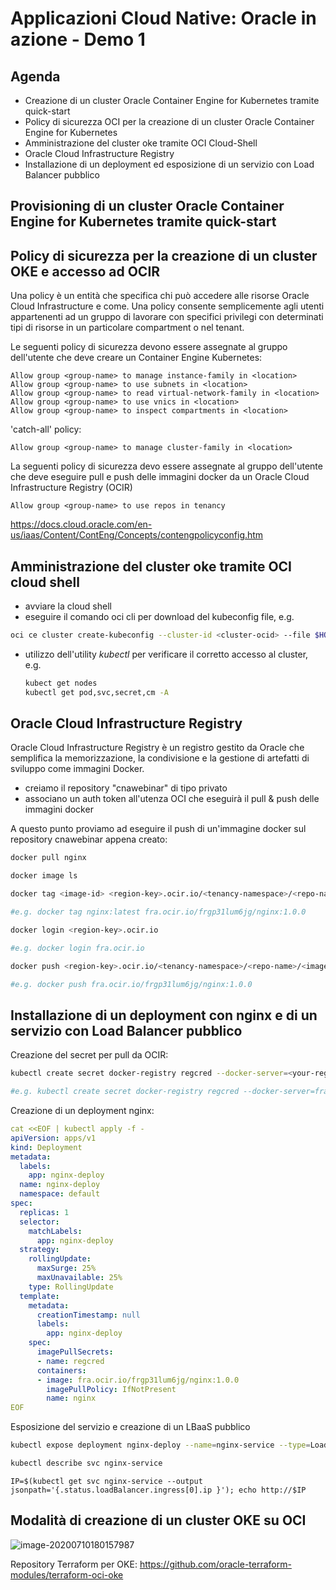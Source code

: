 



# Applicazioni Cloud Native: Oracle in azione - Demo 1

## Agenda

- Creazione di un cluster Oracle Container Engine for Kubernetes tramite quick-start 
- Policy di sicurezza OCI per la creazione di un cluster Oracle Container Engine for Kubernetes 
- Amministrazione del cluster oke tramite OCI Cloud-Shell
- Oracle Cloud Infrastructure Registry
- Installazione di un deployment ed esposizione di un servizio con Load Balancer pubblico

## Provisioning di un cluster Oracle Container Engine for Kubernetes tramite quick-start

## Policy di sicurezza per la creazione di un cluster OKE e accesso ad OCIR

Una policy è un entità che specifica chi può accedere alle risorse Oracle Cloud Infrastructure e come. Una policy consente semplicemente agli utenti appartenenti ad un gruppo di lavorare con specifici privilegi con determinati tipi di risorse in un particolare compartment o nel tenant.

Le seguenti policy di sicurezza devono essere assegnate al gruppo dell'utente che deve creare un Container Engine Kubernetes:

```
Allow group <group-name> to manage instance-family in <location>
Allow group <group-name> to use subnets in <location>
Allow group <group-name> to read virtual-network-family in <location>
Allow group <group-name> to use vnics in <location>
Allow group <group-name> to inspect compartments in <location>
```

 'catch-all' policy:

```
Allow group <group-name> to manage cluster-family in <location>
```

La seguenti policy di sicurezza devo essere assegnate al gruppo dell'utente che deve eseguire pull e push delle immagini docker da un Oracle Cloud Infrastructure Registry (OCIR)

```
Allow group <group-name> to use repos in tenancy
```



https://docs.cloud.oracle.com/en-us/iaas/Content/ContEng/Concepts/contengpolicyconfig.htm

## Amministrazione del cluster oke tramite OCI cloud shell

- avviare la cloud shell
- eseguire il comando oci cli per download del kubeconfig file, e.g.

```bash
oci ce cluster create-kubeconfig --cluster-id <cluster-ocid> --file $HOME/.kube/config --region eu-frankfurt-1 --token-version 2.0.0s
```

- utilizzo dell'utility *kubectl* per verificare il corretto accesso al cluster, e.g.

  ```bash
  kubect get nodes
  kubectl get pod,svc,secret,cm -A
  ```

## Oracle Cloud Infrastructure Registry

Oracle Cloud Infrastructure Registry è un registro gestito da Oracle che semplifica la memorizzazione, la condivisione e la gestione di artefatti di sviluppo come immagini Docker.

- creiamo il repository "cnawebinar" di tipo privato
- associano un auth token all'utenza OCI che eseguirà il pull & push delle immagini docker

A questo punto proviamo ad eseguire il push di un'immagine docker sul repository cnawebinar appena creato:



```bash
docker pull nginx
```



```bash
docker image ls
```



```bash
docker tag <image-id> <region-key>.ocir.io/<tenancy-namespace>/<repo-name>/<image-name>:<tag> 
```

```bash
#e.g. docker tag nginx:latest fra.ocir.io/frgp31lum6jg/nginx:1.0.0
```



```bash
docker login <region-key>.ocir.io 
```

```bash
#e.g. docker login fra.ocir.io
```



```bash
docker push <region-key>.ocir.io/<tenancy-namespace>/<repo-name>/<image-name>:<tag> 
```

```bash
#e.g. docker push fra.ocir.io/frgp31lum6jg/nginx:1.0.0
```



## Installazione di un deployment con nginx e di un servizio con Load Balancer pubblico

Creazione del secret per pull da OCIR:

```bash
kubectl create secret docker-registry regcred --docker-server=<your-registry-server> --docker-username=<your-name> --docker-password=<your-pword> --docker-email=<your-email> 
```

```bash
#e.g. kubectl create secret docker-registry regcred --docker-server=fra.ocir.io --docker-username=frgp31lum6jg/oracleidentitycloudservice/fpacilio@gmail.com --docker-password="<auth token>" --docker-email=fpacilio@gmail.com
```



Creazione di un deployment nginx:

```yaml
cat <<EOF | kubectl apply -f -
apiVersion: apps/v1
kind: Deployment
metadata:
  labels:
    app: nginx-deploy
  name: nginx-deploy
  namespace: default
spec:
  replicas: 1
  selector:
    matchLabels:
      app: nginx-deploy
  strategy:
    rollingUpdate:
      maxSurge: 25%
      maxUnavailable: 25%
    type: RollingUpdate
  template:
    metadata:
      creationTimestamp: null
      labels:
        app: nginx-deploy
    spec:
      imagePullSecrets:
      - name: regcred	
      containers:
      - image: fra.ocir.io/frgp31lum6jg/nginx:1.0.0
        imagePullPolicy: IfNotPresent
        name: nginx
EOF
```

Esposizione del servizio e creazione di un LBaaS pubblico

```bash
kubectl expose deployment nginx-deploy --name=nginx-service --type=LoadBalancer --port=80
```

```bash
kubectl describe svc nginx-service
```

```shell
IP=$(kubectl get svc nginx-service --output jsonpath='{.status.loadBalancer.ingress[0].ip }'); echo http://$IP
```

## Modalità **di** **creazione** **di un cluster OKE** **su** OCI

![image-20200710180157987](../demo-git/image/image-20200710180157987.png)

Repository Terraform per OKE: https://github.com/oracle-terraform-modules/terraform-oci-oke

